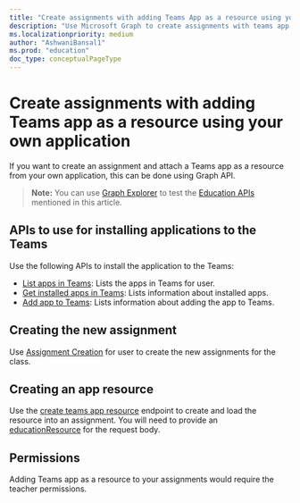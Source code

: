 ```yaml
---
title: "Create assignments with adding Teams App as a resource using your own application"
description: "Use Microsoft Graph to create assignments with teams app resource using your own application"
ms.localizationpriority: medium
author: "AshwaniBansal1"
ms.prod: "education"
doc_type: conceptualPageType
---
```


# Create assignments with adding Teams app as a resource using your own application

If you want to create an assignment and attach a Teams app as a resource from your own application, this can be done using Graph API.

> **Note:** You can use [Graph Explorer](https://developer.microsoft.com/en-us/graph/graph-explorer) to test the [Education APIs](https://learn.microsoft.com/en-us/graph/msgraph-onboarding-graphexplorer) mentioned in this article.

## APIs to use for installing applications to the Teams

Use the following APIs to install the application to the Teams:

- [List apps in Teams](/graph/api/team-list-installedapps): Lists the apps in Teams for user.
- [Get installed apps in Teams](/graph/api/team-get-installedapp): Lists information about installed apps.
- [Add app to Teams](/graph/api/team-post-installedapps): Lists information about adding the app to Teams.

## Creating the new assignment 

Use [Assignment Creation](/graph/api/educationclass-post-assignment) for user to create the new assignments for the class.

## Creating an app resource

Use the [create teams app resource](/api/educationassignment-post-resources#example-7-create-an-educationteamsappresource) endpoint to create and load the resource into an assignment. You will need to provide an [educationResource](/graph/api/resources/educationteamsappresource) for the request body.

## Permissions

Adding Teams app as a resource to your assignments would require the teacher permissions.
